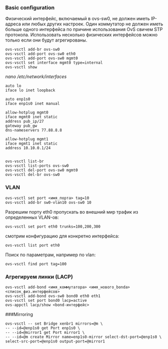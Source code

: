  


### Basic configuration

Физический интерфейс, включаемый в ovs-sw0, не должен иметь IP-адреса или любых других настроек.
Один коммутатор не должен иметь больше одного интерфейса по причине использования OvS свичем STP протокола.
Использовать несколько физических интерфейсов можно только если они будут агрегированы.

    ovs-vsctl add-br ovs-sw0
    ovs-vsctl add-port ovs-sw0 eth0
    ovs-vsctl add-port ovs-sw0 mgmt0
    ovs-vsctl set interface mgmt0 type=internal
    ovs-vsctl show

_nano /etc/network/interfaces_

    auto lo
	iface lo inet loopback

	auto enp1s0
	iface enp1s0 inet manual
    
	allow-hotplug mgmt0
	iface mgmt0 inet static
	address pub_ip/27
	gateway pub_gw
	dns-nameservers 77.88.8.8

	allow-hotplug mgmt1
	iface mgmt1 inet static
	address 10.10.0.1/24


    ovs-vsctl list-br
    ovs-vsctl list-ports ovs-sw0
    ovs-vsctl del-port ovs-sw0 mgmt0
    ovs-vsctl del-br ovs-sw0

### VLAN

    ovs-vsctl set port <имя_порта> tag=10
    ovs-vsctl add-br sw0-vlan10 ovs-sw0 10

Разрешим порту eth0 пропускать во внешний мир трафик из определенных VLAN-ов:

    ovs-vsctl set port eth0 trunks=100,200,300

смотрим конфигурацию для конкретно интерфейса:

    ovs-vsctl list port eth0

Поиск по параметрам, например по vlan:

    ovs-vsctl find port tag=100

### Агрегируем линки (LACP)

    ovs-vsctl add-bond <имя_коммутатора> <имя_нового_bonda> <список_физ.интерфейсов>
    ovs-vsctl add-bond ovs-sw0 bond0 eth0 eth1
    ovs-vsctl set port bond0 lacp=active
    ovs-appctl lacp/show <bond-интерфейс>

###Mirroring

    ovs-vsctl -- set Bridge xenbr1 mirrors=@m \
    -- --id=@enp1s0 get Port enp1s0 \
    -- --id=@mirror1 get Port mirror1 \
    -- --id=@m create Mirror name=enp1s0-mirror select-dst-port=@enp1s0 \
    select-src-port=@enp1s0 output-port=@mirror1

